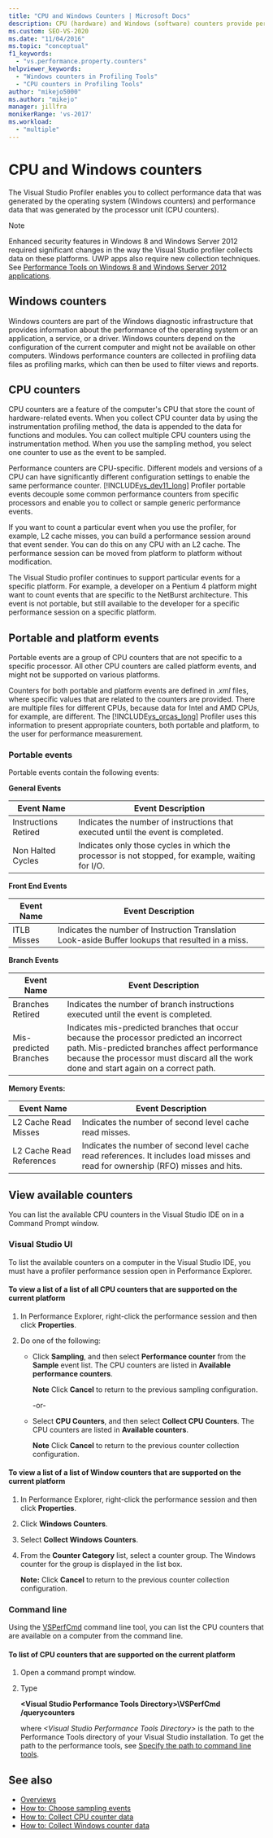 ```yaml
---
title: "CPU and Windows Counters | Microsoft Docs"
description: CPU (hardware) and Windows (software) counters provide performance data. Learn how to view them and how to collect data from them. 
ms.custom: SEO-VS-2020
ms.date: "11/04/2016"
ms.topic: "conceptual"
f1_keywords:
  - "vs.performance.property.counters"
helpviewer_keywords:
  - "Windows counters in Profiling Tools"
  - "CPU counters in Profiling Tools"
author: "mikejo5000"
ms.author: "mikejo"
manager: jillfra
monikerRange: 'vs-2017'
ms.workload:
  - "multiple"
---
```

# CPU and Windows counters

The Visual Studio Profiler enables you to collect performance data that was generated by the operating system (Windows counters) and performance data that was generated by the processor unit (CPU counters).

> [!NOTE]
> Enhanced security features in Windows 8 and Windows Server 2012 required significant changes in the way the Visual Studio profiler collects data on these platforms. UWP apps also require new collection techniques. See [Performance Tools on Windows 8 and Windows Server 2012 applications](../profiling/performance-tools-on-windows-8-and-windows-server-2012-applications.md).

## Windows counters

Windows counters are part of the Windows diagnostic infrastructure that provides information about the performance of the operating system or an application, a service, or a driver. Windows counters depend on the configuration of the current computer and might not be available on other computers. Windows performance counters are collected in profiling data files as profiling marks, which can then be used to filter views and reports.

## CPU counters

CPU counters are a feature of the computer's CPU that store the count of hardware-related events. When you collect CPU counter data by using the instrumentation profiling method, the data is appended to the data for functions and modules. You can collect multiple CPU counters using the instrumentation method. When you use the sampling method, you select one counter to use as the event to be sampled.

Performance counters are CPU-specific. Different models and versions of a CPU can have significantly different configuration settings to enable the same performance counter. [!INCLUDE[vs_dev11_long](../data-tools/includes/vs_dev11_long_md.md)] Profiler portable events decouple some common performance counters from specific processors and enable you to collect or sample generic performance events.

If you want to count a particular event when you use the profiler, for example, L2 cache misses, you can build a performance session around that event sender. You can do this on any CPU with an L2 cache. The performance session can be moved from platform to platform without modification.

The Visual Studio profiler continues to support particular events for a specific platform. For example, a developer on a Pentium 4 platform might want to count events that are specific to the NetBurst architecture. This event is not portable, but still available to the developer for a specific performance session on a specific platform.

## Portable and platform events

Portable events are a group of CPU counters that are not specific to a specific processor. All other CPU counters are called platform events, and might not be supported on various platforms.

 Counters for both portable and platform events are defined in .*xml* files, where specific values that are related to the counters are provided. There are multiple files for different CPUs, because data for Intel and AMD CPUs, for example, are different. The [!INCLUDE[vs_orcas_long](../debugger/includes/vs_orcas_long_md.md)] Profiler uses this information to present appropriate counters, both portable and platform, to the user for performance measurement.

### Portable events

Portable events contain the following events:

**General Events**

|Event Name|Event Description|
|----------------|-----------------------|
|Instructions Retired|Indicates the number of instructions that executed until the event is completed.|
|Non Halted Cycles|Indicates only those cycles in which the processor is not stopped, for example, waiting for I/O.|

**Front End Events**

|Event Name|Event Description|
|----------------|-----------------------|
|ITLB Misses|Indicates the number of Instruction Translation Look-aside Buffer lookups that resulted in a miss.|

**Branch Events**

|Event Name|Event Description|
|----------------|-----------------------|
|Branches Retired|Indicates the number of branch instructions executed until the event is completed.|
|Mis-predicted Branches|Indicates mis-predicted branches that occur because the processor predicted an incorrect path. Mis-predicted branches affect performance because the processor must discard all the work done and start again on a correct path.|

**Memory Events:**

|Event Name|Event Description|
|----------------|-----------------------|
|L2 Cache Read Misses|Indicates the number of second level cache read misses.|
|L2 Cache Read References|Indicates the number of second level cache read references. It includes load misses and read for ownership (RFO) misses and hits.|

## View available counters

You can list the available CPU counters in the Visual Studio IDE on in a Command Prompt window.

### Visual Studio UI

To list the available counters on a computer in the Visual Studio IDE, you must have a profiler performance session open in Performance Explorer.

#### To view a list of a list of all CPU counters that are supported on the current platform

1. In Performance Explorer, right-click the performance session and then click **Properties**.

2. Do one of the following:

   - Click **Sampling**, and then select **Performance counter** from the **Sample** event list. The CPU counters are listed in **Available performance counters**.

      **Note** Click **Cancel** to return to the previous sampling configuration.

     -or-

   - Select **CPU Counters**, and then select **Collect CPU Counters**. The CPU counters are listed in **Available counters**.

      **Note** Click **Cancel** to return to the previous counter collection configuration.

#### To view a list of a list of Window counters that are supported on the current platform

1. In Performance Explorer, right-click the performance session and then click **Properties**.

2. Click **Windows Counters**.

3. Select **Collect Windows Counters**.

4. From the **Counter Category** list, select a counter group. The Windows counter for the group is displayed in the list box.

     **Note:** Click **Cancel** to return to the previous counter collection configuration.

### Command line

Using the [VSPerfCmd](../profiling/vsperfcmd.md) command line tool, you can list the CPU counters that are available on a computer from the command line.

#### To list of CPU counters that are supported on the current platform

1. Open a command prompt window.

2. Type

     **\<Visual Studio Performance Tools Directory>\VSPerfCmd /querycounters**

     where *\<Visual Studio Performance Tools Directory>* is the path to the Performance Tools directory of your Visual Studio installation. To get the path to the performance tools, see [Specify the path to command line tools](../profiling/specifying-the-path-to-profiling-tools-command-line-tools.md).

## See also

- [Overviews](../profiling/overviews-performance-tools.md)
- [How to: Choose sampling events](../profiling/how-to-choose-sampling-events.md)
- [How to: Collect CPU counter data](../profiling/how-to-collect-cpu-counter-data.md)
- [How to: Collect Windows counter data](../profiling/how-to-collect-windows-counter-data.md)
